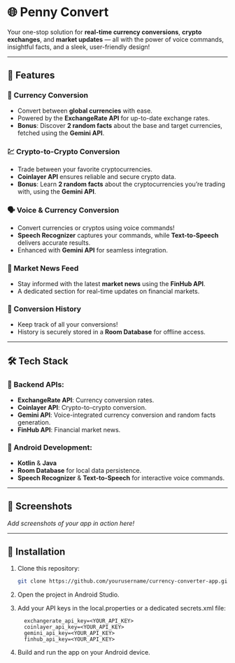 # 🌐 Penny Convert

Your one-stop solution for **real-time currency conversions**, **crypto exchanges**, and **market updates** — all with the power of voice commands, insightful facts, and a sleek, user-friendly design!

---

## 🚀 Features

### 💱 Currency Conversion
- Convert between **global currencies** with ease.
- Powered by the **ExchangeRate API** for up-to-date exchange rates.
- **Bonus**: Discover **2 random facts** about the base and target currencies, fetched using the **Gemini API**.

### 💹 Crypto-to-Crypto Conversion
- Trade between your favorite cryptocurrencies.
- **Coinlayer API** ensures reliable and secure crypto data.
- **Bonus**: Learn **2 random facts** about the cryptocurrencies you’re trading with, using the **Gemini API**.

### 🗣️ Voice & Currency Conversion
- Convert currencies or cryptos using voice commands!
- **Speech Recognizer** captures your commands, while **Text-to-Speech** delivers accurate results.
- Enhanced with **Gemini API** for seamless integration.

### 📰 Market News Feed
- Stay informed with the latest **market news** using the **FinHub API**.
- A dedicated section for real-time updates on financial markets.

### 📜 Conversion History
- Keep track of all your conversions!
- History is securely stored in a **Room Database** for offline access.

---

## 🛠️ Tech Stack

### 🔧 Backend APIs:
- **ExchangeRate API**: Currency conversion rates.
- **Coinlayer API**: Crypto-to-crypto conversion.
- **Gemini API**: Voice-integrated currency conversion and random facts generation.
- **FinHub API**: Financial market news.

### 📱 Android Development:
- **Kotlin** & **Java**
- **Room Database** for local data persistence.
- **Speech Recognizer** & **Text-to-Speech** for interactive voice commands.

---

## 📸 Screenshots
_Add screenshots of your app in action here!_

---

## 📂 Installation

1. Clone this repository:
   ```bash
   git clone https://github.com/yourusername/currency-converter-app.git

2. Open the project in Android Studio.
3. Add your API keys in the local.properties or a dedicated secrets.xml file:
   
         exchangerate_api_key=<YOUR_API_KEY>
         coinlayer_api_key=<YOUR_API_KEY>
         gemini_api_key=<YOUR_API_KEY>
         finhub_api_key=<YOUR_API_KEY>

4. Build and run the app on your Android device.
